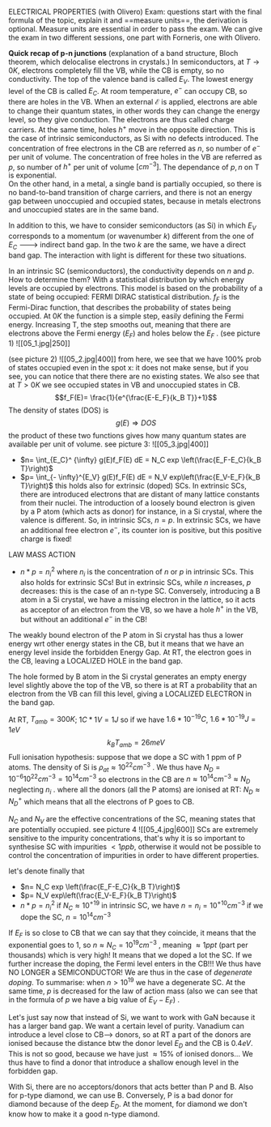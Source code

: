 ELECTRICAL PROPERTIES (with Olivero)
Exam: questions start with the final formula of the topic, explain it and ==measure units==, the derivation is optional. Measure units are essential in order to pass the exam.
We can give the exam in two different sessions, one part with Forneris, one with Olivero.

**Quick recap of p-n junctions**
(explanation of a band structure, Bloch theorem, which delocalise electrons in crystals.)
In semiconductors, at $T\rightarrow 0 K$, electrons completely fill the VB, while the CB is empty, so no conductivity. The top of the valence band is called $E_V$. The lowest energy level of the CB is called $E_C$. At room temperature, $e^-$ can occupy CB, so there are holes in the VB. When an external $\mathcal E$ is applied, electrons are able to change their quantum states, in other words they can change the energy level, so they give conduction. The electrons are thus called charge carriers. At the same time, holes $h^+$ move in the opposite direction. This is the case of intrinsic semiconductors, as Si with no defects introduced. 
The concentration of free electrons in the CB are referred as $n$, so number of $e^-$ per unit of volume.
The concentration of free holes in the VB are referred as $p$, so number of $h^+$ per unit of volume $[cm^{-3}]$.
The dependance of $p,n$ on T is exponential.  
On the other hand, in a metal, a single band is partially occupied, so there is no band-to-band transition of charge carriers, and there is not an energy gap between unoccupied and occupied states, because in metals electrons and unoccupied states are in the same band.

In addition to this, we have to consider semiconductors (as Si) in which $E_V$ corresponds to a momentum (or wavenumber $k$) different from the one of $E_C$ ---> indirect band gap.
In the two $k$ are the same, we have a direct band gap. The interaction with light is different for these two situations.

In an intrinsic SC (semiconductors), the conductivity depends on $n$ and $p$.  How to determine them? With a statistical distribution by which energy levels are occupied by electrons. This model is based on the probability of a state of being occupied: FERMI DIRAC statistical distribution.
$f_{F}$ is the Fermi-Dirac function, that describes the probability of states being occupied. At $0 K$ the function is a simple step, easily defining the Fermi energy. Increasing T, the step smooths out, meaning that there are electrons above the Fermi energy ($E_F$) and holes below the $E_F$ . 
(see picture 1)
![[05_1.jpg|250]] 


(see picture 2)
![[05_2.jpg|400]]
from here, we see that we have 100% prob of states occupied even in the spot x: it does not make sense, but if you see, you can notice that there there are no existing states.
We also see that at $T>0 K$ we see occupied states in VB and unoccupied states in CB.
$$f_F(E)= \frac{1}{e^{\frac{E-E_F}{k_B T}}+1}$$
The density of states (DOS) is $$g(E)\Rightarrow DOS$$
the product of these two functions gives how many quantum states are available per unit of volume.
see picture 3:
![[05_3.jpg|400]]
- $n= \int_{E_C}^ {\infty} g(E)f_F(E) dE = N_C exp \left(\frac{E_F-E_C}{k_B T}\right)$  
- $p= \int_{- \infty}^{E_V} g(E)f_F(E) dE = N_V exp\left(\frac{E_V-E_F}{k_B T}\right)$
this holds also for extrinsic (doped) SCs. In extrinsic SCs, there are introduced electrons that are distant of many lattice constants from their nuclei. The introduction of a loosely bound electron is given by a P atom (which acts as donor) for instance, in a Si crystal, where the valence is different. 
So, in intrinsic SCs, $n=p$. In extrinsic SCs, we have an additional free electron $e^-$, its counter ion is positive, but this positive charge is fixed!

LAW MASS ACTION
- $n*p=n_i^2$ 
where $n_i$ is the concentration of $n$ or $p$ in intrinsic SCs. This also holds for extrinsic SCs! But in extrinsic SCs, while $n$ increases, $p$ decreases: this is the case of an n-type SC.
Conversely, introducing a B atom in a Si crystal, we have a missing electron in the lattice, so it acts as acceptor of an electron from the VB, so we have a hole $h^+$ in the VB, but without an additional $e^-$ in the CB!

The weakly bound electron of the P atom in Si crystal has thus a lower energy wrt other energy states in the CB, but it means that we have an energy level inside the forbidden Energy Gap. At RT, the electron goes in the CB, leaving a LOCALIZED HOLE in the band gap.

The hole formed by B atom in the Si crystal generates an empty energy level slightly above the top of the VB, so there is at RT a probability that an electron from the VB can fill this level, giving a LOCALIZED ELECTRON in the band gap.

 At RT, $T_{amb}= 300 K$; $1C * 1V = 1J$ so if we have $1.6*10^{-19}C$, $1.6*10^{-19} J =1 eV$ 
  $$k_B T_{amb} =26 meV$$  Full ionisation hypothesis:
  suppose that we dope a SC with 1 ppm of P atoms. The density of Si is $\rho_{at} \approx 10^{22}cm^{-3}$ .
  We thus have $N_D= 10^{-6}10^{22}cm^{-3}= 10^{14} cm^{-3}$ so electrons in the CB  are $n \approx 10^{14} cm^{-3} \approx N_D$ neglecting $n_i$ . 
   where all the donors (all the P atoms) are ionised at RT: $N_D\approx N_D^+$ which means that all the electrons of P goes to CB.

$N_C$ and $N_V$ are the effective concentrations of the SC, meaning states that are potentially occupied. 
see picture 4
![[05_4.jpg|600]]
SCs are extremely sensitive to the impurity concentrations, that's why it is so important to synthesise SC with impurities $<1 ppb$, otherwise it would not be possible to control the concentration of impurities in order to have different properties.

let's denote finally that
-  $n= N_C exp \left(\frac{E_F-E_C}{k_B T}\right)$  
- $p= N_V exp\left(\frac{E_V-E_F}{k_B T}\right)$
- $n*p = n_i ^2$
if $N_C \approx 10^{+19}$ in intrinsic SC, we have $n= n_i = 10^{+10} cm^{-3}$
if we dope the SC, $n= 10^{14} cm^{-3}$ 

If $E_F$ is so close to CB that we can say that they coincide, it means that the exponential goes to 1, so $n \approx N_C= 10^{19} cm^{-3}$ , meaning $\approx 1ppt$ (part per thousands) which is very high! It means that we doped a lot the SC. If we further increase the doping, the Fermi level enters in the CB!!! We thus have NO LONGER a SEMICONDUCTOR! We are thus in the case of *degenerate doping*. 
To summarise: when $n> 10^{19}$ we have a degenerate SC. At the same time, $p$ is decreased for the law of action mass (also we can see that in the formula of $p$ we have a big value of $E_V-E_F$) . 


Let's just say now that instead of Si, we want to work with GaN because it has a larger band gap. We want a certain level of purity. Vanadium can introduce a level close to CB--> donors, so at RT a part of the donors are ionised because the distance btw the donor level $E_D$ and the CB is $0.4 eV$. This is not so good, because we have just $\approx 15 \%$ of ionised donors...
We thus have to find a donor that introduce a shallow enough level in the forbidden gap.

With Si, there are no acceptors/donors that acts better than P and B.
Also for p-type diamond, we can use B. Conversely, P is a bad donor for diamond because of the deep $E_D$. At the moment, for diamond we don't know how to make it a good n-type diamond.